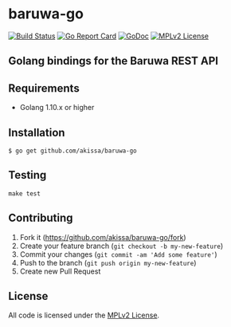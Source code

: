 # baruwa-go

[![Build Status](https://travis-ci.org/baruwa-enterprise/baruwa-go.svg?branch=master)](https://travis-ci.org/baruwa-enterprise/baruwa-go)
[![Go Report Card](https://goreportcard.com/badge/github.com/baruwa-enterprise/baruwa-go)](https://goreportcard.com/report/github.com/baruwa-enterprise/baruwa-go)
[![GoDoc](https://godoc.org/github.com/baruwa-enterprise/baruwa-go?status.svg)](https://godoc.org/github.com/baruwa-enterprise/baruwa-go)
[![MPLv2 License](https://img.shields.io/badge/license-MPLv2-blue.svg?style=flat-square)](https://www.mozilla.org/MPL/2.0/)

## Golang bindings for the Baruwa REST API

## Requirements

* Golang 1.10.x or higher

## Installation

```console
$ go get github.com/akissa/baruwa-go
```

## Testing

``make test``

## Contributing

1. Fork it (https://github.com/akissa/baruwa-go/fork)
2. Create your feature branch (`git checkout -b my-new-feature`)
3. Commit your changes (`git commit -am 'Add some feature'`)
4. Push to the branch (`git push origin my-new-feature`)
5. Create new Pull Request


## License

All code is licensed under the
[MPLv2 License](https://github.com/akissa/baruwa-go/blob/master/LICENSE).
